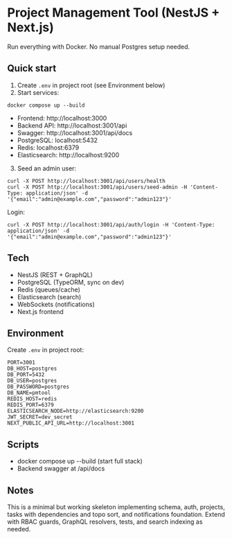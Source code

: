 # Project Management Tool (NestJS + Next.js)

Run everything with Docker. No manual Postgres setup needed.

## Quick start

1. Create `.env` in project root (see Environment below)
2. Start services:

```
docker compose up --build
```

- Frontend: http://localhost:3000
- Backend API: http://localhost:3001/api
- Swagger: http://localhost:3001/api/docs
- PostgreSQL: localhost:5432
- Redis: localhost:6379
- Elasticsearch: http://localhost:9200

3. Seed an admin user:

```
curl -X POST http://localhost:3001/api/users/health
curl -X POST http://localhost:3001/api/users/seed-admin -H 'Content-Type: application/json' -d '{"email":"admin@example.com","password":"admin123"}'
```

Login:

```
curl -X POST http://localhost:3001/api/auth/login -H 'Content-Type: application/json' -d '{"email":"admin@example.com","password":"admin123"}'
```

## Tech
- NestJS (REST + GraphQL)
- PostgreSQL (TypeORM, sync on dev)
- Redis (queues/cache)
- Elasticsearch (search)
- WebSockets (notifications)
- Next.js frontend

## Environment

Create `.env` in project root:

```
PORT=3001
DB_HOST=postgres
DB_PORT=5432
DB_USER=postgres
DB_PASSWORD=postgres
DB_NAME=pmtool
REDIS_HOST=redis
REDIS_PORT=6379
ELASTICSEARCH_NODE=http://elasticsearch:9200
JWT_SECRET=dev_secret
NEXT_PUBLIC_API_URL=http://localhost:3001
```

## Scripts

- docker compose up --build (start full stack)
- Backend swagger at /api/docs

## Notes

This is a minimal but working skeleton implementing schema, auth, projects, tasks with dependencies and topo sort, and notifications foundation. Extend with RBAC guards, GraphQL resolvers, tests, and search indexing as needed.



